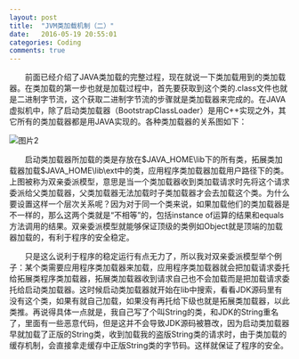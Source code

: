 ```yaml
---
layout: post
title:  "JVM类加载机制（二）"
date:   2016-05-19 20:55:01
categories: Coding
comments: true
---
```


　　前面已经介绍了JAVA类加载的完整过程，现在就说一下类加载用到的类加载器。在类加载的第一步也就是加载过程中，首先要获取到这个类的.class文件也就是二进制字节流，这个获取二进制字节流的步骤就是类加载器来完成的。在JAVA虚拟机中，除了启动类加载器（BootstrapClassLoader）是用C++实现之外，其它所有的类加载器都是用JAVA实现的。各种类加载器的关系图如下：

![图片2](http://obdvl7z18.bkt.clouddn.com/img/restore/java08.png)

　　启动类加载器所加载的类是存放在$JAVA_HOME\lib下的所有类，拓展类加载器加载$JAVA_HOME\lib\ext中的类，应用程序类加载器加载用户路径下的类。上图被称为双亲委派模型，意思是当一个类加载器收到类加载请求时先将这个请求委派给父类加载器，父类加载器无法加载时子类加载器才会去加载这个类。为什么要设置这样一个层次关系呢？因为对于同一个类来说，如果加载他们的类加载器是不一样的，那么这两个类就是“不相等”的，包括instance of运算的结果和equals方法调用的结果。双亲委派模型就能够保证顶级的类例如Object就是顶端的加载器加载的，有利于程序的安全稳定。

　　只是这么说利于程序的稳定运行有点无力了，所以我对双亲委派模型举个例子：某个类需要应用程序类加载器来加载，应用程序类加载器就会把加载请求委托给拓展类程序类加载器，拓展类加载器收到请求自己也不会加载而是把加载请求委托给启动类加载器。这时候启动类加载器就开始在lib中搜索，看看JDK源码里有没有这个类，如果有就自己加载，如果没有再托给下级也就是拓展类加载器，以此类推。再说得具体一点就是，我自己写了个叫String的类，和JDK的String重名了，里面有一些恶意代码，但是这并不会导致JDK源码被篡改，因为启动类加载器早就加载了正版的String类，收到加载我的盗版String类的请求时，由于类加载的缓存机制，会直接拿走缓存中正版String类的字节码。这样就保证了程序的安全。